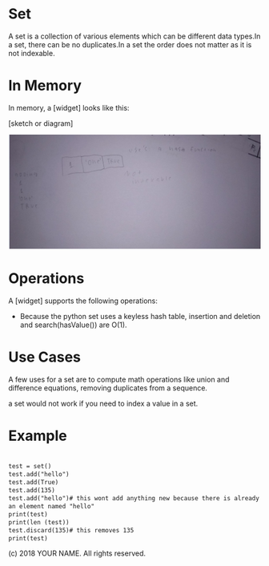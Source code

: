 # Set

A set is a collection of various elements which can be different data types.In a set, there can be no duplicates.In a set the order does not matter as it is not indexable. 

# In Memory

In memory, a \[widget\] looks like this:

\[sketch or diagram\]

![](pics/set.png)

# Operations

A \[widget\] supports the following operations:

* Because the python set uses a keyless hash table, insertion and deletion and search(hasValue()) are O(1). 


# Use Cases

A few uses for a set are to compute math operations like union and difference equations, removing duplicates from a sequence.

a set would not work if you need to index a value in a set.

# Example

```
    
test = set()
test.add("hello")
test.add(True)
test.add(135)
test.add("hello")# this wont add anything new because there is already an element named "hello"
print(test)
print(len (test))
test.discard(135)# this removes 135
print(test)

```

(c) 2018 YOUR NAME. All rights reserved.

